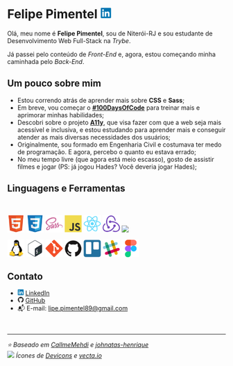 # Felipe Pimentel [<img height="25" src="https://raw.githubusercontent.com/devicons/devicon/7a4ca8aa871d6dca81691e018d31eed89cb70a76/icons/linkedin/linkedin-original.svg">](https://www.linkedin.com/in/felipe-pimentel-web-dev/)

Olá, meu nome é **Felipe Pimentel**, sou de Niterói-RJ e sou estudante de Desenvolvimento Web Full-Stack na *Trybe*.

Já passei pelo conteúdo de *Front-End* e, agora, estou começando minha caminhada pelo *Back-End*.

## Um pouco sobre mim

- Estou correndo atrás de aprender mais sobre **CSS** e **Sass**;
- Em breve, vou começar o [**#100DaysOfCode**](https://www.100daysofcode.com) para treinar mais e aprimorar minhas habilidades;
- Descobri sobre o projeto [**A11y**](https://www.a11yproject.com), que visa fazer com que a web seja mais acessível e inclusiva, e estou estudando para aprender mais e conseguir atender as mais diversas necessidades dos usuários;
- Originalmente, sou formado em Engenharia Civil e costumava ter medo de programação. E agora, percebo o quanto eu estava errado;
- No meu tempo livre (que agora está meio escasso), gosto de assistir filmes e jogar (PS: já jogou Hades? Você deveria jogar Hades);

## Linguagens e Ferramentas
<br>
<p>
  <img height="40" src="https://raw.githubusercontent.com/devicons/devicon/7a4ca8aa871d6dca81691e018d31eed89cb70a76/icons/html5/html5-original.svg">
  <img height="40" src="https://raw.githubusercontent.com/devicons/devicon/7a4ca8aa871d6dca81691e018d31eed89cb70a76/icons/css3/css3-original.svg">
  <img height="40" src="https://raw.githubusercontent.com/devicons/devicon/7a4ca8aa871d6dca81691e018d31eed89cb70a76/icons/sass/sass-original.svg">
  <img height="40" src="https://raw.githubusercontent.com/devicons/devicon/7a4ca8aa871d6dca81691e018d31eed89cb70a76/icons/javascript/javascript-original.svg">
  <img height="40" src="https://raw.githubusercontent.com/devicons/devicon/7a4ca8aa871d6dca81691e018d31eed89cb70a76/icons/react/react-original.svg">
  <img height="40" src="https://raw.githubusercontent.com/devicons/devicon/7a4ca8aa871d6dca81691e018d31eed89cb70a76/icons/redux/redux-original.svg">
  <img height="40" src="https://symbols.getvecta.com/stencil_25/41_jest.f1b91430ae.svg">
</p>
<p>
<img height="40" src="https://raw.githubusercontent.com/devicons/devicon/7a4ca8aa871d6dca81691e018d31eed89cb70a76/icons/linux/linux-original.svg">
<img height="40" src="https://raw.githubusercontent.com/devicons/devicon/7a4ca8aa871d6dca81691e018d31eed89cb70a76/icons/bash/bash-original.svg">
<img height="40" src="https://raw.githubusercontent.com/devicons/devicon/7a4ca8aa871d6dca81691e018d31eed89cb70a76/icons/git/git-original.svg">
<img height="40" src="https://raw.githubusercontent.com/devicons/devicon/7a4ca8aa871d6dca81691e018d31eed89cb70a76/icons/github/github-original.svg">
<img height="40" src="https://raw.githubusercontent.com/devicons/devicon/7a4ca8aa871d6dca81691e018d31eed89cb70a76/icons/trello/trello-plain.svg">
<img height="40" src="https://raw.githubusercontent.com/devicons/devicon/7a4ca8aa871d6dca81691e018d31eed89cb70a76/icons/slack/slack-original.svg">
<img height="40" src="https://raw.githubusercontent.com/devicons/devicon/7a4ca8aa871d6dca81691e018d31eed89cb70a76/icons/figma/figma-original.svg">
</p>

## Contato


- <img height="14" src="https://raw.githubusercontent.com/devicons/devicon/7a4ca8aa871d6dca81691e018d31eed89cb70a76/icons/linkedin/linkedin-original.svg"> [LinkedIn](https://www.linkedin.com/in/felipe-pimentel-web-dev/)<br>
- <img height="14" src="https://raw.githubusercontent.com/devicons/devicon/7a4ca8aa871d6dca81691e018d31eed89cb70a76/icons/github/github-original.svg"> [GitHub](https://github.com/felipe-pimentel)<br>
- 📬 E-mail: lipe.pimentel89@gmail.com

<br>
<hr>

*⭐️ Baseado em [CallmeMehdi](https://github.com/CallmeMehdi) e [johnatas-henrique](https://github.com/johnatas-henrique)*<br>
*<img height="14" src="https://symbols.getvecta.com/stencil_96/138_svg-icon.bc6ac74047.svg"> Ícones de [Devicons](https://github.com/devicons/devicon) e [vecta.io](https://vecta.io/symbols/85/brands-ja-jz/20/jest-icon)*
